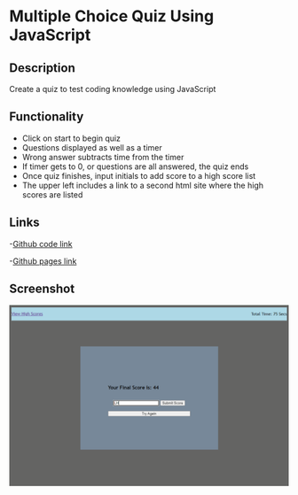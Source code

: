 # Multiple Choice Quiz Using JavaScript

## Description
Create a quiz to test coding knowledge using JavaScript

## Functionality
- Click on start to begin quiz
- Questions displayed as well as a timer
- Wrong answer subtracts time from the timer
- If timer gets to 0, or questions are all answered, the quiz ends
- Once quiz finishes, input initials to add score to a high score list
- The upper left includes a link to a second html site where the high scores are listed

## Links
-[Github code link](https://github.com/heintze11/Multiple-Choice-Quiz)

-[Github pages link](https://heintze11.github.io/Multiple-Choice-Quiz/)

## Screenshot
![final-screenshot](Assets/images/final-screenshot.PNG)
